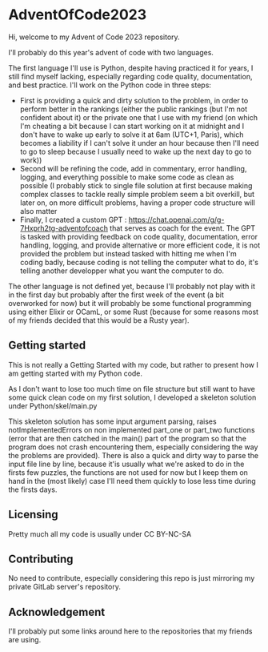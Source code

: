 # AdventOfCode2023

Hi, welcome to my Advent of Code 2023 repository.

I'll probably do this year's advent of code with two languages.

The first language I'll use is Python, despite having practiced it for years, I still find myself lacking, especially regarding code quality, documentation, and best practice. I'll work on the Python code in three steps:
- First is providing a quick and dirty solution to the problem, in order to perform better in the rankings (either the public rankings (but I'm not confident about it) or the private one that I use with my friend (on which I'm cheating a bit because I can start working on it at midnight and I don't have to wake up early to solve it at 6am (UTC+1, Paris), which becomes a liability if I can't solve it under an hour because then I'll need to go to sleep because I usually need to wake up the next day to go to work))
- Second will be refining the code, add in commentary, error handling, logging, and everything possible to make some code as clean as possible (I probably stick to single file solution at first because making complex classes to tackle really simple problem seem a bit overkill, but later on, on more difficult problems, having a proper code structure will also matter 
- Finally, I created a custom GPT : https://chat.openai.com/g/g-7Hxprh2tg-adventofcoach that serves as coach for the event. The GPT is tasked with providing feedback on code quality, documentation, error handling, logging, and provide alternative or more efficient code, it is not provided the problem but instead tasked with hitting me when I'm coding badly, because coding is not telling the computer what to do, it's telling another developper what you want the computer to do.

The other language is not defined yet, because I'll probably not play with it in the first day but probably after the first week of the event (a bit overworked for now) but it will probably be some functional programming using either Elixir or OCamL, or some Rust (because for some reasons most of my friends decided that this would be a Rusty year).

## Getting started

This is not really a Getting Started with my code, but rather to present how I am getting started with my Python code.

As I don't want to lose too much time on file structure but still want to have some quick clean code on my first solution, I developed a skeleton solution under Python/skel/main.py

This skeleton solution has some input argument parsing, raises notImplementedErrors on non implemented part_one or part_two functions (error that are then catched in the main() part of the program so that the program does not crash encountering them, especially considering the way the problems are provided). There is also a quick and dirty way to parse the input file line by line, because it'is usually what we're asked to do in the firsts few puzzles, the functions are not used for now but I keep them on hand in the (most likely) case I'll need them quickly to lose less time during the firsts days.

## Licensing

Pretty much all my code is usually under CC BY-NC-SA

## Contributing

No need to contribute, especially considering this repo is just mirroring my private GitLab server's repository.

## Acknowledgement

I'll probably put some links around here to the repositories that my friends are using.
